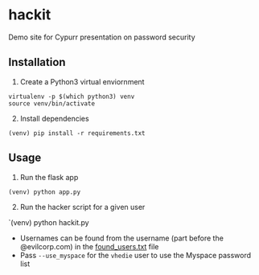 # hackit
Demo site for Cypurr presentation on password security


## Installation
1. Create a Python3 virtual enviornment

```
virtualenv -p $(which python3) venv
source venv/bin/activate
```

2. Install dependencies

`(venv) pip install -r requirements.txt`

## Usage
1. Run the flask app

`(venv) python app.py`

2. Run the hacker script for a given user

`(venv) python hackit.py <username>

- Usernames can be found from the username (part before the @evilcorp.com) in the [found_users.txt](https://github.com/nickdibari/hackit/blob/master/found_users.txt) file
- Pass `--use_myspace` for the `vhedie` user to use the Myspace password list
